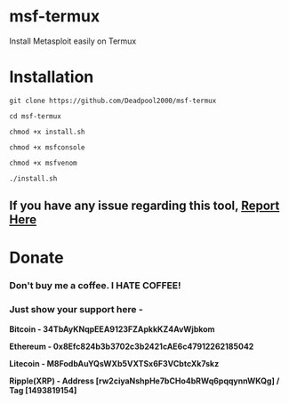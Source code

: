 # msf-termux
Install Metasploit easily on Termux


# Installation

    git clone https://github.com/Deadpool2000/msf-termux

    cd msf-termux
    
    chmod +x install.sh
    
    chmod +x msfconsole
    
    chmod +x msfvenom

    ./install.sh


## If you have any issue regarding this tool, [Report Here](https://github.com/Deadpool2000/msf-termux/issues)



# Donate


### Don't buy me a coffee. I HATE COFFEE!


### Just show your support here -


**Bitcoin - 34TbAyKNqpEEA9123FZApkkKZ4AvWjbkom**

**Ethereum - 0x8Efc824b3b3702c3b2421cAE6c47912262185042**

**Litecoin -  M8FodbAuYQsWXb5VXTSx6F3VCbtcXk7skz**

**Ripple(XRP) -  Address [rw2ciyaNshpHe7bCHo4bRWq6pqqynnWKQg]  / Tag [1493819154]**



